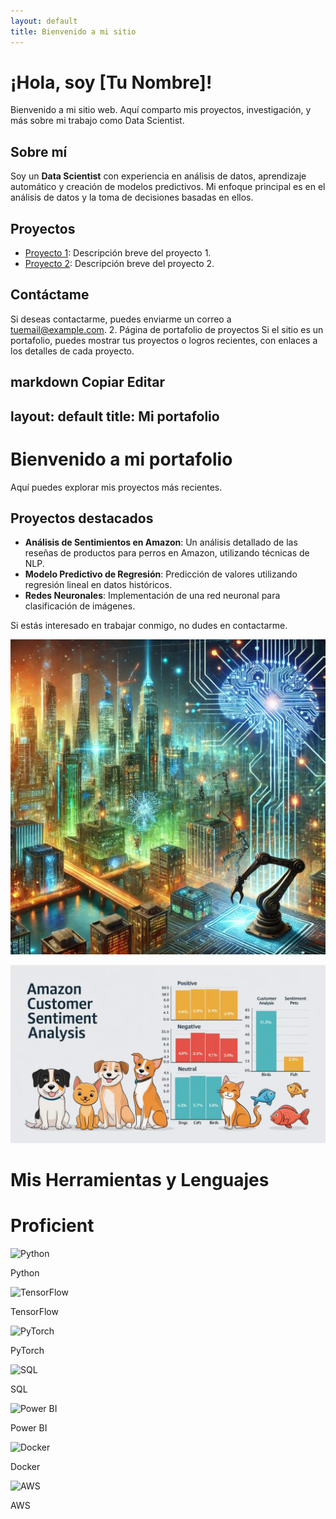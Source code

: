 ```yaml
---
layout: default
title: Bienvenido a mi sitio
---
```


# ¡Hola, soy [Tu Nombre]!

Bienvenido a mi sitio web. Aquí comparto mis proyectos, investigación, y más sobre mi trabajo como Data Scientist.

## Sobre mí

Soy un **Data Scientist** con experiencia en análisis de datos, aprendizaje automático y creación de modelos predictivos. Mi enfoque principal es en el análisis de datos y la toma de decisiones basadas en ellos.

## Proyectos

- [Proyecto 1](#): Descripción breve del proyecto 1.
- [Proyecto 2](#): Descripción breve del proyecto 2.

## Contáctame

Si deseas contactarme, puedes enviarme un correo a [tuemail@example.com](mailto:tuemail@example.com).
2. Página de portafolio de proyectos
Si el sitio es un portafolio, puedes mostrar tus proyectos o logros recientes, con enlaces a los detalles de cada proyecto.

markdown
Copiar
Editar
---
layout: default
title: Mi portafolio
---

# Bienvenido a mi portafolio

Aquí puedes explorar mis proyectos más recientes.

## Proyectos destacados

- **Análisis de Sentimientos en Amazon**: Un análisis detallado de las reseñas de productos para perros en Amazon, utilizando técnicas de NLP.
- **Modelo Predictivo de Regresión**: Predicción de valores utilizando regresión lineal en datos históricos.
- **Redes Neuronales**: Implementación de una red neuronal para clasificación de imágenes.

Si estás interesado en trabajar conmigo, no dudes en contactarme.

![ciudad de ia](/images/cityevo.jpg)

![amazonpet](/images/amazonpet.jpg)


# Mis Herramientas y Lenguajes

# Proficient

<div class="tech-container">
  <!-- Python -->
  <div class="tech-card">
    <img src="https://cdn.jsdelivr.net/gh/devicons/devicon/icons/python/python-original.svg" alt="Python">
    <p>Python</p>
  </div>
  <!-- TensorFlow -->
  <div class="tech-card">
    <img src="https://cdn.jsdelivr.net/gh/devicons/devicon/icons/tensorflow/tensorflow-original.svg" alt="TensorFlow">
    <p>TensorFlow</p>
  </div>
  <!-- PyTorch -->
  <div class="tech-card">
    <img src="https://cdn.jsdelivr.net/gh/devicons/devicon/icons/pytorch/pytorch-original.svg" alt="PyTorch">
    <p>PyTorch</p>
  </div>
  <!-- SQL -->
  <div class="tech-card">
    <img src="https://cdn.jsdelivr.net/gh/devicons/devicon/icons/mysql/mysql-original.svg" alt="SQL">
    <p>SQL</p>
  </div>
  <!-- Power BI -->
  <div class="tech-card">
    <img src="https://www.vectorlogo.zone/logos/microsoft_powerbi/microsoft_powerbi-icon.svg" alt="Power BI">
    <p>Power BI</p>
  </div>
  <!-- Docker -->
  <div class="tech-card">
    <img src="https://cdn.jsdelivr.net/gh/devicons/devicon/icons/docker/docker-original.svg" alt="Docker">
    <p>Docker</p>
  </div>
  <!-- AWS -->
  <div class="tech-card">
    <img src="https://upload.wikimedia.org/wikipedia/commons/6/63/Amazon_Web_Services_Logo.svg" alt="AWS">
    <p>AWS</p>
  </div>
</div>
